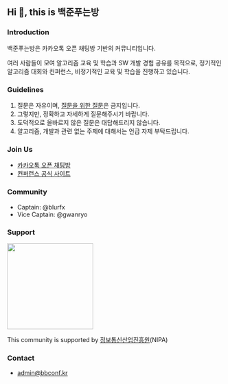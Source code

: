 ## Hi 👋, this is 백준푸는방

### Introduction

백준푸는방은 카카오톡 오픈 채팅방 기반의 커뮤니티입니다.

여러 사람들이 모여 알고리즘 교육 및 학습과 SW 개발 경험 공유를 목적으로, 정기적인 알고리즘 대회와 컨퍼런스, 비정기적인 교육 및 학습을 진행하고 있습니다.

### Guidelines

1. 질문은 자유이며, [질문을 위한 질문](https://dontasktoask.com/ko/)은 금지입니다.
2. 그렇지만, 정확하고 자세하게 질문해주시기 바랍니다.
3. 도덕적으로 올바르지 않은 질문은 대답해드리지 않습니다.
4. 알고리즘, 개발과 관련 없는 주제에 대해서는 언급 자제 부탁드립니다.

### Join Us

* [카카오톡 오픈 채팅방](https://open.kakao.com/o/gDzaohI)
* [컨퍼런스 공식 사이트](https://bbconf.kr)

### Community

* Captain: @blurfx
* Vice Captain: @gwanryo

### Support

<img src="https://user-images.githubusercontent.com/9062624/184831743-b31bb247-2ada-40cb-83d5-98380f8beb78.jpg" width="200px">

This community is supported by [정보통신산업진흥원](https://nipa.or.kr)(NIPA)

### Contact

* [admin@bbconf.kr](mailto:admin@bbconf.kr)
